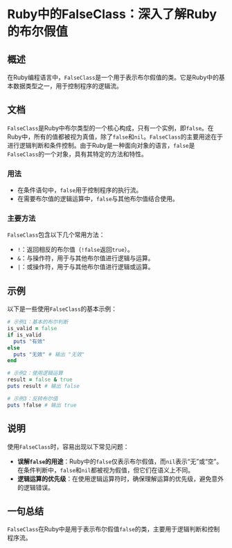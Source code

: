 <!--
Meta Description: # Ruby中的FalseClass：深入了解Ruby的布尔假值 ## 概述 在Ruby编程语言中，`FalseClass`是一个用于表示布尔假值的类。它是Ruby中的基本数据类型之一，用于控制程序的逻辑流。 ## 文档 `FalseClass`是Ruby中布尔类型的一个核心构成，只有一个实例，即`...
Meta Keywords: false, falseclass, puts, nil, true
-->

# Ruby中的FalseClass：深入了解Ruby的布尔假值

## 概述
在Ruby编程语言中，`FalseClass`是一个用于表示布尔假值的类。它是Ruby中的基本数据类型之一，用于控制程序的逻辑流。

## 文档
`FalseClass`是Ruby中布尔类型的一个核心构成，只有一个实例，即`false`。在Ruby中，所有的值都被视为真值，除了`false`和`nil`。`FalseClass`的主要用途在于进行逻辑判断和条件控制。由于Ruby是一种面向对象的语言，`false`是`FalseClass`的一个对象，具有其特定的方法和特性。

### 用法
- 在条件语句中，`false`用于控制程序的执行流。
- 在需要布尔值的逻辑运算中，`false`与其他布尔值结合使用。

### 主要方法
`FalseClass`包含以下几个常用方法：
- `!`：返回相反的布尔值（`!false`返回`true`）。
- `&`：与操作符，用于与其他布尔值进行逻辑与运算。
- `|`：或操作符，用于与其他布尔值进行逻辑或运算。

## 示例
以下是一些使用`FalseClass`的基本示例：

```ruby
# 示例1：基本的布尔判断
is_valid = false
if is_valid
  puts "有效"
else
  puts "无效" # 输出 "无效"
end

# 示例2：使用逻辑运算
result = false & true
puts result # 输出 false

# 示例3：反转布尔值
puts !false # 输出 true
```

## 说明
使用`FalseClass`时，容易出现以下常见问题：
- **误解`false`的用途**：Ruby中的`false`仅表示布尔假值，而`nil`表示“无”或“空”。在条件判断中，`false`和`nil`都被视为假值，但它们在语义上不同。
- **逻辑运算的优先级**：在使用逻辑运算符时，确保理解运算的优先级，避免意外的逻辑错误。

## 一句总结
`FalseClass`在Ruby中是用于表示布尔假值`false`的类，主要用于逻辑判断和控制程序流。